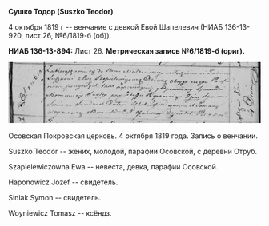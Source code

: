**Сушко Тодор (Suszko Teodor)**

4 октября 1819 г -- венчание с девкой Евой Шапелевич (НИАБ 136-13-920,
лист 26, №6/1819-б (об)).

**НИАБ 136-13-894:** Лист 26. **Метрическая запись №6/1819-б (ориг).**

![](./media/23aa9125bc3a9ebb2777444bbc0f04846a3537e1.png)

Осовская Покровская церковь. 4 октября 1819 года. Запись о венчании.

Suszko Teodor -- жених, молодой, парафии Осовской, с деревни Отруб.

Szapielewiczowna Ewa -- невеста, девка, парафии Осовской.

Haponowicz Jozef -- свидетель.

Siniak Symon -- свидетель.

Woyniewicz Tomasz -- ксёндз.
